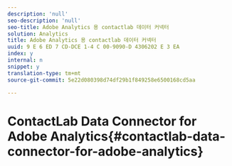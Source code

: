 ```yaml
---
description: 'null'
seo-description: 'null'
seo-title: Adobe Analytics 용 contactlab 데이터 커넥터
solution: Analytics
title: Adobe Analytics 용 contactlab 데이터 커넥터
uuid: 9 E 6 ED 7 CD-DCE 1-4 C 00-9090-D 4306202 E 3 EA
index: y
internal: n
snippet: y
translation-type: tm+mt
source-git-commit: 5e22d080398d74df29b1f849258e6500168cd5aa

---
```



# ContactLab Data Connector for Adobe Analytics{#contactlab-data-connector-for-adobe-analytics}

